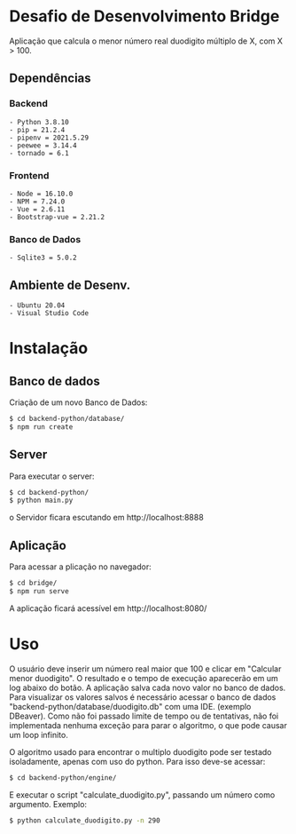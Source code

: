 # Desafio de Desenvolvimento Bridge

Aplicação que calcula o menor número real duodigito múltiplo de X, com X > 100.
## Dependências

### Backend
    - Python 3.8.10
    - pip = 21.2.4
    - pipenv = 2021.5.29
    - peewee = 3.14.4
    - tornado = 6.1

### Frontend
    - Node = 16.10.0
    - NPM = 7.24.0
    - Vue = 2.6.11
    - Bootstrap-vue = 2.21.2

### Banco de Dados
    - Sqlite3 = 5.0.2

## Ambiente de Desenv.
    - Ubuntu 20.04
    - Visual Studio Code

# Instalação

## Banco de dados

Criação de um novo Banco de Dados:

```sh
$ cd backend-python/database/
$ npm run create
```

## Server
Para executar o server:

```sh
$ cd backend-python/
$ python main.py
```
o Servidor ficara escutando em http://localhost:8888

## Aplicação
Para acessar a plicação no navegador:

```sh
$ cd bridge/
$ npm run serve
```
A aplicação ficará acessível em http://localhost:8080/

# Uso

O usuário deve inserir um número real maior que 100 e clicar em "Calcular menor duodigito".
O resultado e o tempo de execução aparecerão em um log abaixo do botão.
A aplicação salva cada novo valor no banco de dados. Para visualizar os valores salvos é necessário
acessar o banco de dados "backend-python/database/duodigito.db" com uma IDE. (exemplo DBeaver).
Como não foi passado limite de tempo ou de tentativas, não foi implementada nenhuma exceção para
parar o algoritmo, o que pode causar um loop infinito.

O algoritmo usado para encontrar o multiplo duodigito pode ser testado isoladamente, apenas com uso do python.
Para isso deve-se acessar:

```sh
$ cd backend-python/engine/
```
E executar o script "calculate_duodigito.py", passando um número como argumento.
Exemplo:

```sh
$ python calculate_duodigito.py -n 290
```


